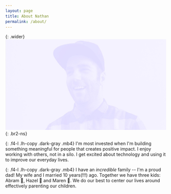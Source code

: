 ```yaml
---
layout: page
title: About Nathan
permalink: /about/
---
```


{: .wider}
![Nathan Roberts smiles a lot](/assets/img/portrait-wide.jpg "Nathan Roberts smiles a lot"){: .br2-ns}

{: .f4-l .lh-copy .dark-gray .mb4}
I'm most invested when I'm building something meaningful for people that creates positive impact. I enjoy working with others, not in a silo. I get excited about technology and using it to improve our everyday lives.

{: .f4-l .lh-copy .dark-gray .mb4}
I have an *incredible* family -- I'm a proud dad! My wife and I married 10 years(!!!) ago. Together we have three kids: Abram 👦, Hazel 👧 and Maren 👧. We do our best to center our lives around effectively parenting our children.
